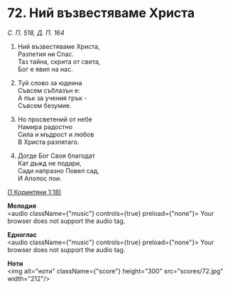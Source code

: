 # 72. Ний възвестяваме Христа  

*С. П. 518, Д. П. 164*  

1. Ний възвестяваме Христа,  
Разпетия ни Спас.  
Таз тайна, скрита от света,  
Бог е явил на нас.  

2. Туй слово за юдеина  
Съвсем съблазън е:  
А пък за учения грък -  
Съвсем безумие.  

3. Но просветений от небе  
Намира радостно  
Сила и мъдрост и любов  
В Христа разпятаго.  

4. Догде Бог Своя благодат  
Кат дъжд не подари,  
Сади напразно Повел сад,  
И Аполос пои.  

[(1 Коринтяни 1:18)](http://biblia.bg/index.php?k=53&g=1&s=18)  

__Мелодия__  
<audio className={"music"} controls={true} preload={"none"}><source src="mp3/72.mp3" type="audio/mpeg"/>
Your browser does not support the audio tag.
</audio>  

__Едноглас__  
<audio className={"music"} controls={true} preload={"none"}><source src="transp/72.mp3" type="audio/mpeg"/>
Your browser does not support the audio tag.
</audio>  

__Ноти__  
<img alt="ноти" className={"score"} height="300" src="scores/72.jpg" width="212"/>
